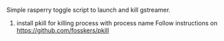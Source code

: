 Simple rasperry toggle script to launch and kill gstreamer.

1. install pkill for killing process with process name
Follow instructions on 
https://github.com/fosskers/pkill